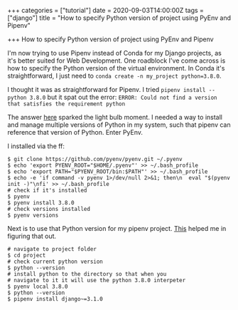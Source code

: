 +++
categories = ["tutorial"]
date = 2020-09-03T14:00:00Z
tags = ["django"]
title = "How to specify Python version of project using PyEnv and Pipenv"

+++
How to specify Python version of project using PyEnv and Pipenv

<!--more-->

I'm now trying to use Pipenv instead of Conda for my Django projects, as it's better suited for Web Development. One roadblock I've come across is how to specify the Python version of the virtual environment. In Conda it's straightforward, I just need to `conda create -n my_project python=3.8.0`.

I thought it was as straightforward for Pipenv. I tried `pipenv install --python 3.8.0` but it spat out the error: `ERROR: Could not find a version that satisfies the requirement python`

The answer [here](https://stackoverflow.com/a/53801331/3626340) sparked the light bulb moment. I needed a way to install and manage multiple versions of Python in my system, such that pipenv can reference that version of Python. Enter PyEnv.

I installed via the ff:

    $ git clone https://github.com/pyenv/pyenv.git ~/.pyenv
    $ echo 'export PYENV_ROOT="$HOME/.pyenv"' >> ~/.bash_profile
    $ echo 'export PATH="$PYENV_ROOT/bin:$PATH"' >> ~/.bash_profile
    $ echo -e 'if command -v pyenv 1>/dev/null 2>&1; then\n  eval "$(pyenv init -)"\nfi' >> ~/.bash_profile
    # check if it's installed
    $ pyenv
    $ pyenv install 3.8.0
    # check versions installed
    $ pyenv versions

Next is to use that Python version for my pipenv project. [This](https://hackernoon.com/reaching-python-development-nirvana-bb5692adf30c) helped me in figuring that out.

    # navigate to project folder
    $ cd project
    # check current python version
    $ python --version
    # install python to the directory so that when you 
    # navigate to it it will use the python 3.8.0 interpeter
    $ pyenv local 3.8.0
    $ python --version
    $ pipenv install django~=3.1.0